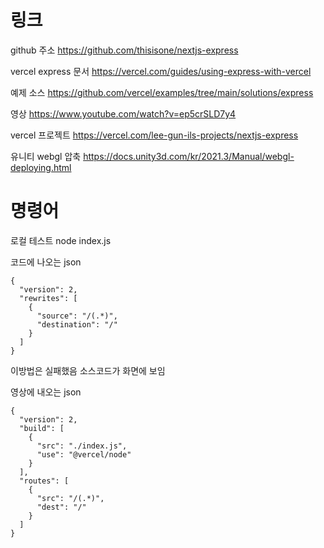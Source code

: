 # 링크

github 주소
https://github.com/thisisone/nextjs-express

vercel express 문서
https://vercel.com/guides/using-express-with-vercel

예제 소스
https://github.com/vercel/examples/tree/main/solutions/express

영상
https://www.youtube.com/watch?v=ep5crSLD7y4

vercel 프로젝트
https://vercel.com/lee-gun-ils-projects/nextjs-express

유니티 webgl 압축
https://docs.unity3d.com/kr/2021.3/Manual/webgl-deploying.html

# 명령어

로컬 테스트
node index.js

코드에 나오는 json

```
{
  "version": 2,
  "rewrites": [
    {
      "source": "/(.*)",
      "destination": "/"
    }
  ]
}
```

이방법은 실패했음
소스코드가 화면에 보임

영상에 내오는 json

```
{
  "version": 2,
  "build": [
    {
      "src": "./index.js",
      "use": "@vercel/node"
    }
  ],
  "routes": [
    {
      "src": "/(.*)",
      "dest": "/"
    }
  ]
}

```
